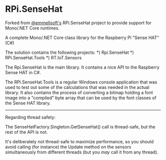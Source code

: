 # RPi.SenseHat

Forked from [@emmellsoft's](https://github.com/emmellsoft) RPi.SenseHat project to provide support for Mono/.NET Core runtimes. 

A complete Mono/.NET Core class library for the Raspberry Pi "Sense HAT" (C#)

The solution contains the following projects:
*) Rpi.SenseHat
*) RPi.SenseHat.Tools
*) RT.IoT.Sensors

The Rpi.SenseHat is the main library. It contains a nice API to the Raspberry Sense HAT in C#.

The RPi.SenseHat.Tools is a regular Windows console application that was used to test out some of the calculations that was needed in the actual library.
It also contains the process of converting a bitmap holding a font image into a "compiled" byte array that can be used by the font classes of the Sense HAT library.

************************
Regarding thread safety:

The SenseHatFactory.Singleton.GetSenseHat() call is thread-safe, but the rest of the API is not.

It's deliberately not thread-safe to maximize performance, so you should avoid calling (for instance) the Update method on the sensors simultaneously from different threads (but you *may* call it from any thread).